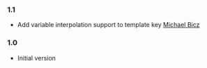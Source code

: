 ### 1.1
* Add variable interpolation support to template key [Michael Bicz](https://github.com/bemehow)

### 1.0
* Initial version

